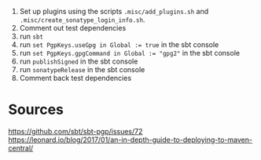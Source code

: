 


1. Set up plugins using the scripts `.misc/add_plugins.sh` and `.misc/create_sonatype_login_info.sh`.
3. Comment out test dependencies
4. run `sbt`
5. run `set PgpKeys.useGpg in Global := true` in the sbt console
6. run `set PgpKeys.gpgCommand in Global := "gpg2"` in the sbt console
7. run `publishSigned` in the sbt console
8. run `sonatypeRelease` in the sbt console
9. Comment back test dependencies

# Sources

https://github.com/sbt/sbt-pgp/issues/72
https://leonard.io/blog/2017/01/an-in-depth-guide-to-deploying-to-maven-central/